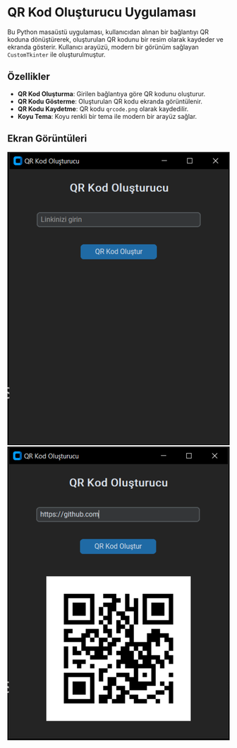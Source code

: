 # QR Kod Oluşturucu Uygulaması

Bu Python masaüstü uygulaması, kullanıcıdan alınan bir bağlantıyı QR koduna dönüştürerek, oluşturulan QR kodunu bir resim olarak kaydeder ve ekranda gösterir. Kullanıcı arayüzü, modern bir görünüm sağlayan `CustomTkinter` ile oluşturulmuştur.

## Özellikler
- **QR Kod Oluşturma**: Girilen bağlantıya göre QR kodunu oluşturur.
- **QR Kodu Gösterme**: Oluşturulan QR kodu ekranda görüntülenir.
- **QR Kodu Kaydetme**: QR kodu `qrcode.png` olarak kaydedilir.
- **Koyu Tema**: Koyu renkli bir tema ile modern bir arayüz sağlar.

## Ekran Görüntüleri
![Ekran Görüntüsü1](ss1.png)
![Ekran Görüntüsü2](ss2.png)
